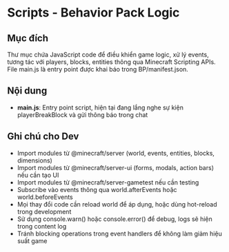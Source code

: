 # Scripts - Behavior Pack Logic

## Mục đích
Thư mục chứa JavaScript code để điều khiển game logic, xử lý events, tương tác với players, blocks, entities thông qua Minecraft Scripting APIs. File main.js là entry point được khai báo trong BP/manifest.json.

## Nội dung
- **main.js**: Entry point script, hiện tại đang lắng nghe sự kiện playerBreakBlock và gửi thông báo trong chat

## Ghi chú cho Dev
- Import modules từ @minecraft/server (world, events, entities, blocks, dimensions)
- Import modules từ @minecraft/server-ui (forms, modals, action bars) nếu cần tạo UI
- Import modules từ @minecraft/server-gametest nếu cần testing
- Subscribe vào events thông qua world.afterEvents hoặc world.beforeEvents
- Mọi thay đổi code cần reload world để áp dụng, hoặc dùng hot-reload trong development
- Sử dụng console.warn() hoặc console.error() để debug, logs sẽ hiện trong content log
- Tránh blocking operations trong event handlers để không làm giảm hiệu suất game
